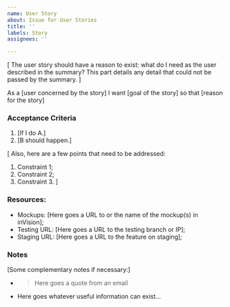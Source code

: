 ```yaml
---
name: User Story
about: Issue for User Stories
title: ''
labels: Story
assignees: ''

---
```


[
The user story should have a reason to exist: what do I need as the user described in the summary?
This part details any detail that could not be passed by the summary.
]

As a [user concerned by the story]
I want [goal of the story]
so that [reason for the story]


### Acceptance Criteria

1. [If I do A.]
1. [B should happen.]

[
Also, here are a few points that need to be addressed:

1. Constraint 1;
1. Constraint 2;
1. Constraint 3.
]


### Resources:

* Mockups: [Here goes a URL to or the name of the mockup(s) in inVision];
* Testing URL: [Here goes a URL to the testing branch or IP];
* Staging URL: [Here goes a URL to the feature on staging];


### Notes

[Some complementary notes if necessary:]

* > Here goes a quote from an email
* Here goes whatever useful information can exist…
